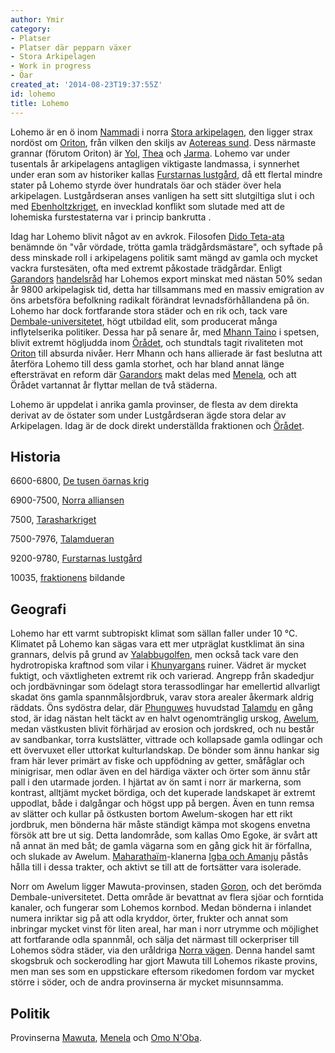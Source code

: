 ```yaml
---
author: Ymir
category:
- Platser
- Platser där pepparn växer
- Stora Arkipelagen
- Work in progress
- Öar
created_at: '2014-08-23T19:37:55Z'
id: lohemo
title: Lohemo
---
```

Lohemo är en ö inom [Nammadi] i norra [Stora arkipelagen], den ligger strax nordöst om [Oriton], från vilken den skiljs av [Aotereas sund]. Dess närmaste grannar (förutom Oriton) är [Yol], [Thea] och [Jarma]. Lohemo var under tusentals år arkipelagens antagligen viktigaste landmassa, i synnerhet under eran som av historiker kallas [Furstarnas lustgård], då ett flertal mindre stater på Lohemo styrde över hundratals öar och städer över hela arkipelagen. Lustgårdseran anses vanligen ha sett sitt slutgiltiga slut i och med [Ebenholtzkriget], en invecklad konflikt som slutade med att de lohemiska furstestaterna var i princip bankrutta .

Idag har Lohemo blivit något av en avkrok. Filosofen [Dido Teta-ata] benämnde ön "vår vördade, trötta gamla trädgårdsmästare", och syftade på dess minskade roll i arkipelagens politik samt mängd av gamla och mycket vackra furstesäten, ofta med extremt påkostade trädgårdar. Enligt [Garandors] [handelsråd] har Lohemos export minskat med nästan 50% sedan år 9800 arkipelagisk tid, detta har tillsammans med en massiv emigration av öns arbetsföra befolkning radikalt förändrat levnadsförhållandena på ön. Lohemo har dock fortfarande stora städer och en rik och, tack vare [Dembale-universitetet], högt utbildad elit, som producerat många inflytelserika politiker. Dessa har på senare år, med [Mhann Taino] i spetsen, blivit extremt högljudda inom [Örådet], och stundtals tagit rivaliteten mot [Oriton] till absurda nivåer. Herr Mhann och hans allierade är fast beslutna att återföra Lohemo till dess gamla storhet, och har bland annat länge eftersträvat en reform där [Garandors] makt delas med [Menela], och att Örådet vartannat år flyttar mellan de två städerna.

Lohemo är uppdelat i anrika gamla provinser, de flesta av dem direkta derivat av de östater som under Lustgårdseran ägde stora delar av Arkipelagen. Idag är de dock direkt underställda fraktionen och [Örådet].

## Historia

6600-6800, [De tusen öarnas krig]

6900-7500, [Norra alliansen]

7500, [Tarasharkriget]

7500-7976, [Talamdueran]

9200-9780, [Furstarnas lustgård]

10035, [fraktionens][Nammadi] bildande

## Geografi

Lohemo har ett varmt subtropiskt klimat som sällan faller under 10 °C. Klimatet på Lohemo kan sägas vara ett mer utpräglat kustklimat än sina grannars, delvis på grund av [Yalabbugolfen], men också tack vare den hydrotropiska kraftnod som vilar i [Khunyargans] ruiner. Vädret är mycket fuktigt, och växtligheten extremt rik och varierad. Angrepp från skadedjur och jordbävningar som ödelagt stora terassodlingar har emellertid allvarligt skadat öns gamla spannmålsjordbruk, varav stora arealer åkermark aldrig räddats. Öns sydöstra delar, där [Phunguwes] huvudstad [Talamdu][Talamdueran] en gång stod, är idag nästan helt täckt av en halvt ogenomtränglig urskog, [Awelum], medan västkusten blivit förhärjad av erosion och jordskred, och nu består av sandbankar, torra kustslätter, vittrade och kollapsade gamla odlingar och ett övervuxet eller uttorkat kulturlandskap. De bönder som ännu hankar sig fram här lever primärt av fiske och uppfödning av getter, småfåglar och minigrisar, men odlar även en del härdiga växter och örter som ännu står pall i den utarmade jorden. I hjärtat av ön samt i norr är markerna, som kontrast, alltjämt mycket bördiga, och det kuperade landskapet är extremt uppodlat, både i dalgångar och högst upp på bergen. Även en tunn remsa av slätter och kullar på östkusten bortom Awelum-skogen har ett rikt jordbruk, men bönderna här måste ständigt kämpa mot skogens envetna försök att bre ut sig. Detta landområde, som kallas Omo Egoke, är svårt att nå annat än med båt; de gamla vägarna som en gång gick hit är förfallna, och slukade av Awelum. [Maharathaïm]-klanerna [Igba och Amanju] påstås hålla till i dessa trakter, och aktivt se till att de fortsätter vara isolerade.

Norr om Awelum ligger Mawuta-provinsen, staden [Goron], och det berömda Dembale-universitetet. Detta område är bevattnat av flera sjöar och forntida kanaler, och fungerar som Lohemos kornbod. Medan bönderna i inlandet numera inriktar sig på att odla kryddor, örter, frukter och annat som inbringar mycket vinst för liten areal, har man i norr utrymme och möjlighet att fortfarande odla spannmål, och sälja det närmast till ockerpriser till Lohemos södra städer, via den uråldriga [Norra vägen]. Denna handel samt skogsbruk och sockerodling har gjort Mawuta till Lohemos rikaste provins, men man ses som en uppstickare eftersom rikedomen fordom var mycket större i söder, och de andra provinserna är mycket misunnsamma.

## Politik

Provinserna [Mawuta], [Menela] och [Omo N'Oba].

  [Nammadi]: Nammadi
  [Stora arkipelagen]: Stora_arkipelagen
  [Oriton]: Oriton
  [Aotereas sund]: Aotereas_sund
  [Yol]: Yol
  [Thea]: Thea
  [Jarma]: Jarma
  [Furstarnas lustgård]: Furstarnas_lustgård
  [Ebenholtzkriget]: Ebenholtzkriget
  [Dido Teta-ata]: Dido_Teta-ata
  [Garandors]: Garandor
  [handelsråd]: Garandors_handelsråd
  [Dembale-universitetet]: Dembale-universitetet
  [Mhann Taino]: Mhann_Taino
  [Örådet]: Örådet
  [Menela]: Menela
  [De tusen öarnas krig]: De_tusen_öarnas_krig
  [Norra alliansen]: Norra_alliansen
  [Tarasharkriget]: Tarasharkriget
  [Talamdueran]: Talamdu
  [Yalabbugolfen]: Yalabbugolfen
  [Khunyargans]: Khunyargan
  [Phunguwes]: Phunguwes
  [Awelum]: Awelum
  [Maharathaïm]: Maharathaïm
  [Igba och Amanju]: Igba_och_Amanju
  [Goron]: Goron
  [Norra vägen]: Norra_vägen_Lohemo
  [Mawuta]: Mawuta
  [Omo N'Oba]: Omo_NOba